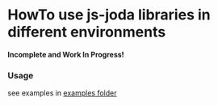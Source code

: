 HowTo use js-joda libraries in different environments
==============================================

**Incomplete and Work In Progress!**

### Usage ###

see examples in  [examples folder](examples/)